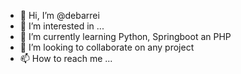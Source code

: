 - 👋 Hi, I’m @debarrei
- 👀 I’m interested in ...
- 🌱 I’m currently learning Python, Springboot an PHP
- 💞️ I’m looking to collaborate on any project
- 📫 How to reach me ...

<!---
debarrei/debarrei is a ✨ special ✨ repository because its `README.md` (this file) appears on your GitHub profile.
You can click the Preview link to take a look at your changes.
--->
